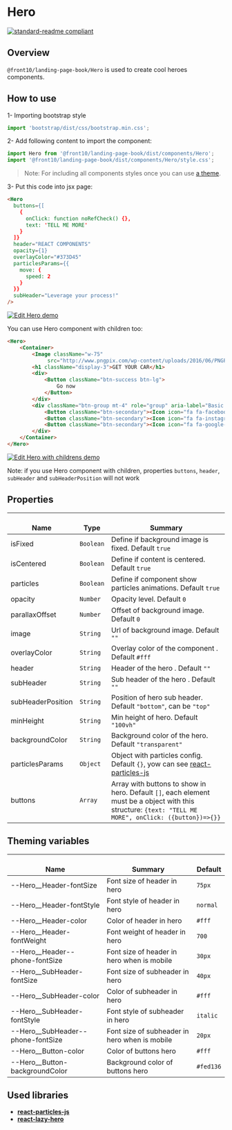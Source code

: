 # Hero

[![standard-readme compliant](https://img.shields.io/badge/standard--readme-OK-green.svg?style=flat-square)](https://github.com/RichardLitt/standard-readme)

## Overview

`@front10/landing-page-book/Hero` is used to create cool heroes components.

## How to use

1- Importing bootstrap style

```js
import 'bootstrap/dist/css/bootstrap.min.css';
```

2- Add following content to import the component:

```js
import Hero from '@front10/landing-page-book/dist/components/Hero';
import '@front10/landing-page-book/dist/components/Hero/style.css';
```

> Note: For including all components styles once you can use [a theme](https://github.com/front10/landing-page-book/wiki/Theming).

3- Put this code into jsx page:

```html
<Hero
  buttons={[
    {
      onClick: function noRefCheck() {},
      text: 'TELL ME MORE'
    }
  ]}
  header="REACT COMPONENTS"
  opacity={1}
  overlayColor="#373D45"
  particlesParams={{
    move: {
      speed: 2
    }
  }}
  subHeader="Leverage your process!"
/>
```
<a target="_blank" href="https://codesandbox.io/s/yw19mmpl99">
  <img alt="Edit Hero demo" src="https://codesandbox.io/static/img/play-codesandbox.svg">
</a>

You can use Hero component with children too:

```html
<Hero>
    <Container>
        <Image className="w-75"
             src="http://www.pngpix.com/wp-content/uploads/2016/06/PNGPIX-COM-Aston-Martin-White-Car-PNG-Image.png"/>
        <h1 className="display-3">GET YOUR CAR</h1>
        <div>
            <Button className="btn-success btn-lg">
                Go now
            </Button>
        </div>
        <div className="btn-group mt-4" role="group" aria-label="Basic example">
            <Button className="btn-secondary"><Icon icon="fa fa-facebook"/></Button>
            <Button className="btn-secondary"><Icon icon="fa fa-instagram"/></Button>
            <Button className="btn-secondary"><Icon icon="fa fa-google-plus"/></Button>
        </div>
    </Container>
</Hero>
```
[![Edit Hero with childrens demo](https://codesandbox.io/static/img/play-codesandbox.svg)](https://codesandbox.io/s/yqqorl4qr1)

Note: if you use Hero component with children, properties `buttons`, `header`, `subHeader` and `subHeaderPosition` will not work

## Properties

| </br>Name         | </br>Type | </br>Summary                                                                                                                                           |
| ----------------- | --------- | ------------------------------------------------------------------------------------------------------------------------------------------------------ |
| isFixed           | `Boolean` | Define if background image is fixed. Default `true`                                                                                                    |
| isCentered        | `Boolean` | Define if content is centered. Default `true`                                                                                                          |
| particles         | `Boolean` | Define if component show particles animations. Default `true`                                                                                          |
| opacity           | `Number`  | Opacity level. Default `0`                                                                                                                             |
| parallaxOffset    | `Number`  | Offset of background image. Default `0`                                                                                                                |
| image             | `String`  | Url of background image. Default `""`                                                                                                                  |
| overlayColor      | `String`  | Overlay color of the component . Default `#fff`                                                                                                        |
| header            | `String`  | Header of the hero . Default `""`                                                                                                                      |
| subHeader         | `String`  | Sub header of the hero . Default `""`                                                                                                                  |
| subHeaderPosition | `String`  | Position of hero sub header. Default `"bottom"`, can be `"top"`                                                                                        |
| minHeight         | `String`  | Min height of hero. Default `"100vh"`                                                                                                                  |
| backgroundColor   | `String`  | Background color of the hero. Default `"transparent"`                                                                                                  |
| particlesParams   | `Object`  | Object with particles config. Default `{}`, yow can see [react-particles-js](https://www.npmjs.com/package/react-particles-js)                         |
| buttons           | `Array`   | Array with buttons to show in hero. Default `[]`, each element must be a object with this structure: `{text: "TELL ME MORE", onClick: ({button})=>{}}` |

## Theming variables

| </br>Name                           | </br>Summary                                  | </br>Default |
| ----------------------------------- | --------------------------------------------- | ------------ |
| --Hero\_\_Header-fontSize           | Font size of header in hero                   | `75px`       |
| --Hero\_\_Header-fontStyle          | Font style of header in hero                  | `normal`     |
| --Hero\_\_Header-color              | Color of header in hero                       | `#fff`       |
| --Hero\_\_Header-fontWeight         | Font weight of header in hero                 | `700`        |
| --Hero\_\_Header--phone-fontSize    | Font size of header in hero when is mobile    | `30px`       |
| --Hero\_\_SubHeader-fontSize        | Font size of subheader in hero                | `40px`       |
| --Hero\_\_SubHeader-color           | Color of subheader in hero                    | `#fff`       |
| --Hero\_\_SubHeader-fontStyle       | Font style of subheader in hero               | `italic`     |
| --Hero\_\_SubHeader--phone-fontSize | Font size of subheader in hero when is mobile | `20px`       |
| --Hero\_\_Button-color              | Color of buttons hero                         | `#fff`       |
| --Hero\_\_Button-backgroundColor    | Background color of buttons hero              | `#fed136`    |

## Used libraries

- [**react-particles-js**](https://www.npmjs.com/package/react-particles-js)
- [**react-lazy-hero**](http://react-lazy-hero.danielstefanovic.com/)
